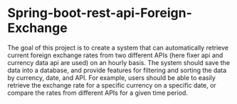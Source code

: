 # Spring-boot-rest-api-Foreign-Exchange
The goal of this project is to create a system that can automatically retrieve current foreign exchange rates from two different APIs (here fixer api and currency data api are used) on an hourly basis. The system should save the data into a database, and provide features for filtering and sorting the data by currency, date, and API. For example, users should be able to easily retrieve the exchange rate for a specific currency on a specific date, or compare the rates from different APIs for a given time period.
